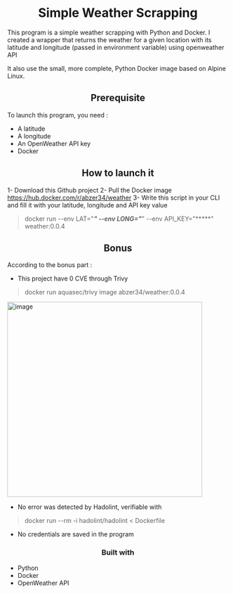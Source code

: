 <h1 align="center"> Simple Weather Scrapping</h1>

<!--notes--><!--/notes-->

This program is a simple weather scrapping with Python and Docker. 
I created a wrapper that returns the weather for a given location with its latitude and longitude (passed in environment variable) using openweather API

It also use the small, more complete, Python Docker image based on Alpine Linux. 

<h2 align="center">Prerequisite</h2>
  

To launch this program, you need :
  - A latitude
  - A longitude
  - An OpenWeather API key
  - Docker
 
 <h2 align="center">How to launch it</h2>

 
 1- Download this Github project 
 2- Pull the Docker image https://hub.docker.com/r/abzer34/weather
 3- Write this script in your CLI and fill it with your latitude, longitude and API key value
 > docker run --env LAT="*****" --env LONG="*****" --env API_KEY="*****" weather:0.0.4


 <h2 align="center">Bonus</h2>
 
 According to the bonus part :
 - This project have 0 CVE through Trivy
 > docker run aquasec/trivy image abzer34/weather:0.0.4
 <img width="444" alt="image" src="https://user-images.githubusercontent.com/75072085/171857758-4af9588f-e32e-46c7-ba35-3164dcff6236.png">
 
 - No error was detected by Hadolint, verifiable with 
 > docker run --rm -i hadolint/hadolint < Dockerfile
 
 - No credentials are saved in the program


<h3 align="center">Built with </h3>

- Python
- Docker
- OpenWeather API
